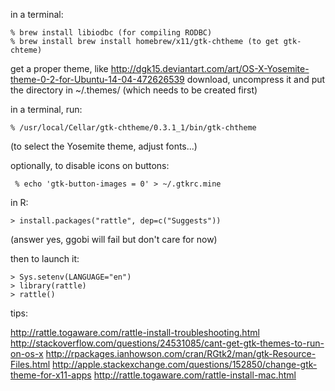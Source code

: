 in a terminal:

    % brew install libiodbc (for compiling RODBC)
    % brew install brew install homebrew/x11/gtk-chtheme (to get gtk-chteme)

get a proper theme, like http://dgk15.deviantart.com/art/OS-X-Yosemite-theme-0-2-for-Ubuntu-14-04-472626539
download, uncompress it and put the directory in ~/.themes/ (which needs to be created first)

in a terminal, run:

    % /usr/local/Cellar/gtk-chtheme/0.3.1_1/bin/gtk-chtheme 

(to select the Yosemite theme, adjust fonts...)

optionally, to disable icons on buttons:
     
     % echo 'gtk-button-images = 0' > ~/.gtkrc.mine

in R:

    > install.packages("rattle", dep=c("Suggests"))
(answer yes, ggobi will fail but don't care for now)

then to launch it:

    > Sys.setenv(LANGUAGE="en")
    > library(rattle)
    > rattle()


tips:

<http://rattle.togaware.com/rattle-install-troubleshooting.html>
<http://stackoverflow.com/questions/24531085/cant-get-gtk-themes-to-run-on-os-x>
<http://rpackages.ianhowson.com/cran/RGtk2/man/gtk-Resource-Files.html>
<http://apple.stackexchange.com/questions/152850/change-gtk-theme-for-x11-apps>
<http://rattle.togaware.com/rattle-install-mac.html>
